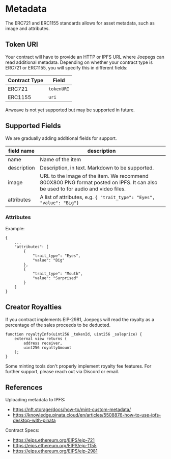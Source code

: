 # Metadata

The ERC721 and ERC1155 standards allows for asset metadata, such as image and attributes. 

## Token URI

Your contract will have to provide an HTTP or IPFS URL where Joepegs can read additional metadata. Depending on whether your contract type is ERC721 or ERC1155, you will specify this in different fields: 

| Contract Type | Field |
|---------------|-------|
| ERC721 | `tokenURI` |
| ERC1155 | `uri` |

Arweave is not yet supported but may be supported in future. 

## Supported Fields

We are gradually adding additional fields for support. 

| field name | description | 
|------------|-------------|
| name | Name of the item |
| description | Description, in text. Markdown to be supported. |
| image | URL to the image of the item. We recommend 800X800 PNG format posted on IPFS. It can also be used to for audio and video files. |
| attributes | A list of attributes, e.g. `{ "trait_type": "Eyes", "value": "Big"}` |

### Attributes

Example:
```
{
    ...
    "attributes": [
        { 
            "trait_type": "Eyes", 
            "value": "Big"
        },
        {
            "trait_type": "Mouth",
            "value": "Surprised"
        }
    ]
}
```

## Creator Royalties

If you contract implements EIP-2981, Joepegs will read the royalty as a percentage of the sales proceeds to be deducted. 

```
function royaltyInfo(uint256 _tokenId, uint256 _saleprice) {
    external view returns (
        address receiver, 
        uint256 royaltyAmount
    );
}
```

Some minting tools don't properly implement royalty fee features. For further support, please reach out via Discord or email. 

## References

Uploading metadata to IPFS:
- https://nft.storage/docs/how-to/mint-custom-metadata/
- https://knowledge.pinata.cloud/en/articles/5508876-how-to-use-ipfs-desktop-with-pinata

Contract Specs:
- https://eips.ethereum.org/EIPS/eip-721
- https://eips.ethereum.org/EIPS/eip-1155
- https://eips.ethereum.org/EIPS/eip-2981
